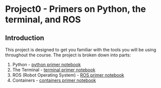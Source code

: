 # Project0 - Primers on Python, the terminal, and ROS

## Introduction

This project is designed to get you familiar with the tools you will be using throughout the course. The project is broken down into parts:

1. Python - [python primer notebook](01-python-primer.ipynb)
2. The Terminal - [terminal primer notebook](02-terminal-primer.ipynb)
3. ROS (Robot Operating System) - [ROS primer notebook](03-ros-primer.ipynb)
4. Containers - [containers primer notebook](04-containers-primer.ipynb)
